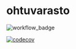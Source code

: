 # ohtuvarasto

![workflow_badge](https://github.com/annis1234/ohtuvarasto/workflows/CI/badge.svg)

[![codecov](https://codecov.io/gh/annis1234/ohtuvarasto/graph/badge.svg?token=6AE74HHKAW)](https://codecov.io/gh/annis1234/ohtuvarasto)
